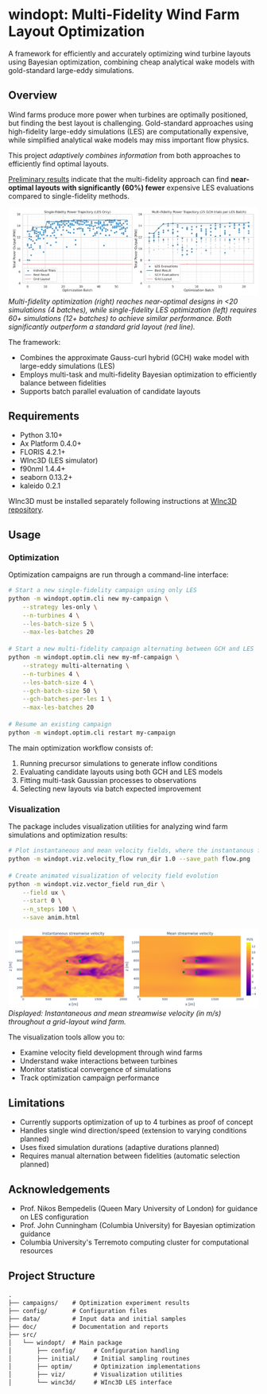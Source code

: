 # windopt: Multi-Fidelity Wind Farm Layout Optimization

A framework for efficiently and accurately optimizing wind turbine layouts using Bayesian optimization, combining cheap analytical wake models with gold-standard large-eddy simulations.

## Overview

Wind farms produce more power when turbines are optimally positioned, but finding the best layout is challenging. Gold-standard approaches using high-fidelity large-eddy simulations (LES) are computationally expensive, while simplified analytical wake models may miss important flow physics.

This project *adaptively combines information* from both approaches to efficiently find optimal layouts.

[Preliminary results](doc/bempedelis-report.pdf) indicate that the multi-fidelity approach can find **near-optimal layouts with significantly (60%) fewer** expensive LES evaluations compared to single-fidelity methods.

![Optimization Convergence Comparison](img/power-trajectories.png)
*Multi-fidelity optimization (right) reaches near-optimal designs in <20 simulations (4 batches), while single-fidelity LES optimization (left) requires 60+ simulations (12+ batches) to achieve similar performance. Both significantly outperform a standard grid layout (red line).*

The framework:
- Combines the approximate Gauss-curl hybrid (GCH) wake model with large-eddy simulations (LES)
- Employs multi-task and multi-fidelity Bayesian optimization to efficiently balance between fidelities
- Supports batch parallel evaluation of candidate layouts


## Requirements

- Python 3.10+
- Ax Platform 0.4.0+
- FLORIS 4.2.1+
- WInc3D (LES simulator)
- f90nml 1.4.4+
- seaborn 0.13.2+
- kaleido 0.2.1

WInc3D must be installed separately following instructions at [WInc3D repository](https://github.com/imperialcollegelondon/winc3d/).

## Usage

### Optimization
Optimization campaigns are run through a command-line interface:

```bash
# Start a new single-fidelity campaign using only LES
python -m windopt.optim.cli new my-campaign \
    --strategy les-only \
    --n-turbines 4 \
    --les-batch-size 5 \
    --max-les-batches 20

# Start a new multi-fidelity campaign alternating between GCH and LES
python -m windopt.optim.cli new my-mf-campaign \
    --strategy multi-alternating \
    --n-turbines 4 \
    --les-batch-size 4 \
    --gch-batch-size 50 \
    --gch-batches-per-les 1 \
    --max-les-batches 20

# Resume an existing campaign
python -m windopt.optim.cli restart my-campaign
```

The main optimization workflow consists of:

1. Running precursor simulations to generate inflow conditions
2. Evaluating candidate layouts using both GCH and LES models 
3. Fitting multi-task Gaussian processes to observations
4. Selecting new layouts via batch expected improvement

### Visualization

The package includes visualization utilities for analyzing wind farm simulations and optimization results:

```bash
# Plot instantaneous and mean velocity fields, where the instantanous field is taken 1 hour after spinup
python -m windopt.viz.velocity_flow run_dir 1.0 --save_path flow.png

# Create animated visualization of velocity field evolution
python -m windopt.viz.vector_field run_dir \
    --field ux \
    --start 0 \
    --n_steps 100 \
    --save anim.html
```

![Instantaneous and mean velocity field visualizations for a grid wind farm layout](img/grid_velocity_flow.png)
*Displayed: Instantaneous and mean streamwise velocity (in m/s) throughout a grid-layout wind farm.*

The visualization tools allow you to:
- Examine velocity field development through wind farms
- Understand wake interactions between turbines
- Monitor statistical convergence of simulations
- Track optimization campaign performance

## Limitations

- Currently supports optimization of up to 4 turbines as proof of concept
- Handles single wind direction/speed (extension to varying conditions planned)
- Uses fixed simulation durations (adaptive durations planned)
- Requires manual alternation between fidelities (automatic selection planned)

## Acknowledgements

- Prof. Nikos Bempedelis (Queen Mary University of London) for guidance on LES configuration
- Prof. John Cunningham (Columbia University) for Bayesian optimization guidance
- Columbia University's Terremoto computing cluster for computational resources

## Project Structure
```
.
├── campaigns/    # Optimization experiment results
├── config/       # Configuration files
├── data/         # Input data and initial samples
├── doc/          # Documentation and reports
├── src/
│   └── windopt/  # Main package
│       ├── config/     # Configuration handling
│       ├── initial/    # Initial sampling routines
│       ├── optim/      # Optimization implementations
│       ├── viz/        # Visualization utilities
│       └── winc3d/     # WInc3D LES interface
```
